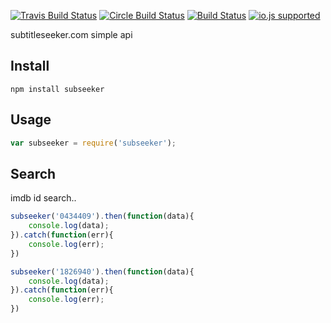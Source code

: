 [![Travis Build Status](http://img.shields.io/travis/ayhankuru/subseeker.svg?style=flat-square)](https://travis-ci.org/ayhankuru/subseeker) [![Circle Build Status](https://img.shields.io/circleci/project/ayhankuru/subseeker.svg?style=flat-square)](https://circleci.com/gh/ayhankuru/subseeker) [![Build Status](https://img.shields.io/david/ayhankuru/subseeker.svg?style=flat-square)](https://david-dm.org/ayhankuru/subseeker) [![io.js supported](https://img.shields.io/badge/io.js-supported-green.svg?style=flat-square)](https://iojs.org)


subtitleseeker.com simple api


## Install

```
npm install subseeker
```

## Usage

```js
var subseeker = require('subseeker');
```

## Search

imdb id search..

```js
subseeker('0434409').then(function(data){
	console.log(data);
}).catch(function(err){
	console.log(err);
})
```

```js
subseeker('1826940').then(function(data){
	console.log(data);
}).catch(function(err){
	console.log(err);
})
```

